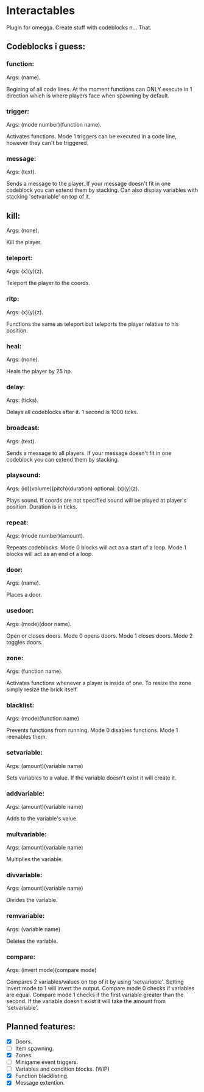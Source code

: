 # Interactables
Plugin for omegga. Create stuff with codeblocks n... That.

## Codeblocks i guess:
### function:
Args: (name).

Begining of all code lines. At the moment functions can ONLY execute in 1 direction which is where players face when spawning by default.

### trigger:
Args: (mode number)(function name).

Activates functions. Mode 1 triggers can be executed in a code line, however they can't be triggered.

### message:
Args: (text).

Sends a message to the player. If your message doesn't fit in one codeblock you can extend them by stacking. Can also display variables with stacking 'setvariable' on top of it.

## kill:
Args: (none).

Kill the player.

### teleport:
Args: (x)(y)(z).

Teleport the player to the coords.

### rltp:
Args: (x)(y)(z).

Functions the same as teleport but teleports the player relative to his position.

### heal:
Args: (none).

Heals the player by 25 hp.

### delay:
Args: (ticks).

Delays all codeblocks after it. 1 second is 1000 ticks.

### broadcast:
Args: (text).

Sends a message to all players. If your message doesn't fit in one codeblock you can extend them by stacking.

### playsound:
Args: (id)(volume)(pitch)(duration) optional: (x)(y)(z).

Plays sound. If coords are not specified sound will be played at player's position. Duration is in ticks.

### repeat:
Args: (mode number)(amount).

Repeats codeblocks. Mode 0 blocks will act as a start of a loop. Mode 1 blocks will act as an end of a loop.

### door:
Args: (name).

Places a door.

### usedoor:
Args: (mode)(door name).

Open or closes doors. Mode 0 opens doors. Mode 1 closes doors. Mode 2 toggles doors.

### zone:
Args: (function name).

Activates functions whenever a player is inside of one. To resize the zone simply resize the brick itself.

### blacklist:
Args: (mode)(function name)

Prevents functions from running. Mode 0 disables functions. Mode 1 reenables them.

### setvariable:
Args: (amount)(variable name)

Sets variables to a value. If the variable doesn't exist it will create it.

### addvariable:
Args: (amount)(variable name)

Adds to the variable's value.

### multvariable:
Args: (amount)(variable name)

Multiplies the variable.

### divvariable:
Args: (amount)(variable name)

Divides the variable.

### remvariable:
Args: (variable name)

Deletes the variable.

### compare:
Args: (invert mode)(compare mode)

Compares 2 variables/values on top of it by using 'setvariable'. Setting invert mode to 1 will invert the output. Compare mode 0 checks if variables are equal. Compare mode 1 checks if the first variable greater than the second. If the variable doesn't exist it will take the amount from 'setvariable'.

## Planned features:
- [X] Doors.
- [ ] Item spawning.
- [X] Zones.
- [ ] Minigame event triggers.
- [ ] Variables and condition blocks. (WIP)
- [X] Function blacklisting.
- [X] Message extention.
